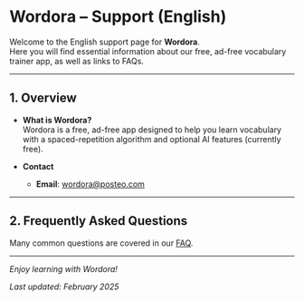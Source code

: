 # Wordora – Support (English)

Welcome to the English support page for **Wordora**.  
Here you will find essential information about our free, ad-free vocabulary trainer app, as well as links to FAQs.

---

## 1. Overview

- **What is Wordora?**  
  Wordora is a free, ad-free app designed to help you learn vocabulary with a spaced-repetition algorithm and optional AI features (currently free).

- **Contact**  
  - **Email**: [wordora@posteo.com](mailto:wordora@posteo.com)  

---

## 2. Frequently Asked Questions

Many common questions are covered in our [FAQ](./faq.md).

---

_Enjoy learning with Wordora!_  

_Last updated: February 2025_
